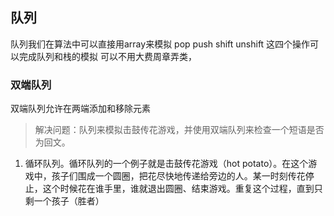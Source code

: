 ## 队列

队列我们在算法中可以直接用array来模拟
pop push   shift  unshift  这四个操作可以完成队列和栈的模拟
可以不用大费周章弄类，

### 双端队列
双端队列允许在两端添加和移除元素
> 解决问题：队列来模拟击鼓传花游戏，并使用双端队列来检查一个短语是否为回文。

1. 循环队列。循环队列的一个例子就是击鼓传花游戏（hot potato）。在这个游戏中，孩子们围成一个圆圈，把花尽快地传递给旁边的人。某一时刻传花停止，这个时候花在谁手里，谁就退出圆圈、结束游戏。重复这个过程，直到只剩一个孩子（胜者）